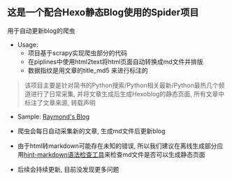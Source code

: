 这是一个配合Hexo静态Blog使用的Spider项目
------------------------------------------
用于自动更新blog的爬虫

* Usage: 
    * 项目基于scrapy实现爬虫部分的代码
    * 在piplines中使用html2text将html页面自动转换成md文件并排版
    * 数据指纹是用文章的title_md5 来进行标注的

> 该项目主要是针对简书的Python搜索/Python相关最新/Python最热几个频道进行了日常采集,
并将文章生成后生成Hexoblog的静态页面, 所有文章中标注了文章来源, 转载声明


* Sample: [Raymond's Blog](!"http://testerlife.com/")

* 爬虫会每日自动采集新的文章, 生成md文件后更新blog
* 由于html转markdown可能存在未知的错误, 所以我们建议在离线生成部分应用[hint-markdown语法检查工具](!"https://github.com/hustcc/hint")来检查md文件是否可以生成静态页面
* 后续会持续更新, 目前没发现更多问题

